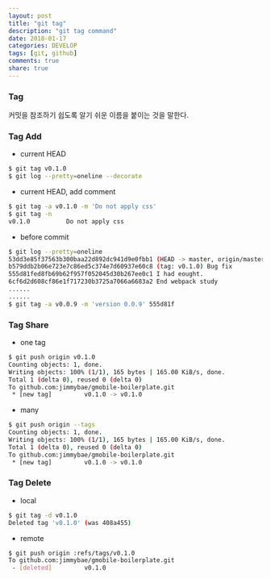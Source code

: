 ```yaml
---
layout: post
title: "git tag"
description: "git tag command"
date: 2018-01-17
categories: DEVELOP
tags: [git, github]
comments: true
share: true
---
```

### Tag
커밋을 참조하기 쉽도록 알기 쉬운 이름을 붙이는 것을 말한다.

### Tag Add
* current HEAD
```sh
$ git tag v0.1.0
$ git log --pretty=oneline --decorate
```

* current HEAD, add comment
```sh
$ git tag -a v0.1.0 -m 'Do not apply css'
$ git tag -n
v0.1.0          Do not apply css
```

* before commit
```sh
$ git log --pretty=oneline
53dd3e85f37563b300baa22d892dc941d9e0fbb1 (HEAD -> master, origin/master) Apply bootstrap
b579ddb2b06e723e7c86ed5c374e7d60937e60c8 (tag: v0.1.0) Bug fix
555d81fed8fb69b62f957f052045d30b267ee0c1 I had eought.
6cf6d2d608cf86e1f717230b3725a7066a6683a2 End webpack study
......
......
$ git tag -a v0.0.9 -m 'version 0.0.9' 555d81f
```

### Tag Share
* one tag

```sh
$ git push origin v0.1.0
Counting objects: 1, done.
Writing objects: 100% (1/1), 165 bytes | 165.00 KiB/s, done.
Total 1 (delta 0), reused 0 (delta 0)
To github.com:jimmybae/gmobile-boilerplate.git
 * [new tag]         v0.1.0 -> v0.1.0
```

* many

```sh
$ git push origin --tags
Counting objects: 1, done.
Writing objects: 100% (1/1), 165 bytes | 165.00 KiB/s, done.
Total 1 (delta 0), reused 0 (delta 0)
To github.com:jimmybae/gmobile-boilerplate.git
 * [new tag]         v0.1.0 -> v0.1.0
```

### Tag Delete
* local
```sh
$ git tag -d v0.1.0
Deleted tag 'v0.1.0' (was 408a455)
```

* remote

```sh
$ git push origin :refs/tags/v0.1.0
To github.com:jimmybae/gmobile-boilerplate.git
 - [deleted]         v0.1.0
```
